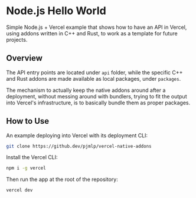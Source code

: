 
# Node.js Hello World

Simple Node.js + Vercel example that shows how to have an API in Vercel, using addons written in C++ and Rust, to work as a template for future projects.

## Overview

The API entry points are located under `api` folder, while the specific C++ and Rust addons are made available as local packages, under `packages`.

The mechanism to actually keep the native addons around after a deployment, without messing around with bundlers, trying to fit the output into Vercel's infrastructure, is to basically bundle them as proper packages.


## How to Use

An example deploying into Vercel with its deployment CLI:

```bash
git clone https://github.dev/pjmlp/vercel-native-addons
```

Install the Vercel CLI:

```bash
npm i -g vercel
```

Then run the app at the root of the repository:

```bash
vercel dev
```